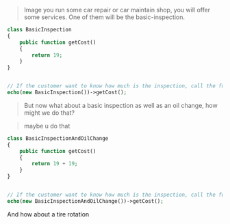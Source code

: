 > Image you run some car repair or car maintain shop, you will offer some services. One of them will be the basic-inspection.

```php
class BasicInspection
{
    public function getCost()
    {
        return 19;
    }
}


// If the customer want to know how much is the inspection, call the function, and get 19
echo(new BasicInspection())->getCost(); 
```

> But now what about a basic inspection as well as an oil change, how might we do that?

>maybe u do that

```php
class BasicInspectionAndOilChange
{
    public function getCost()
    {
        return 19 + 19;
    }
}


// If the customer want to know how much is the inspection, call the function, and get 19
echo(new BasicInspectionAndOilChange())->getCost(); 
```

And how about a tire rotation
